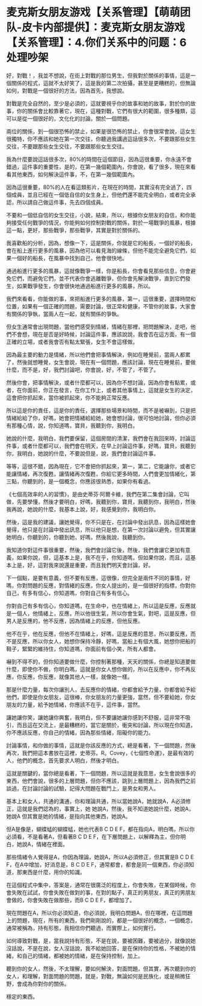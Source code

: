 # 麦克斯女朋友游戏【关系管理】【萌萌团队-皮卡内部提供】：麦克斯女朋友游戏【关系管理】：4.你们关系中的问题：6处理吵架

好，對戰！，我並不想說，在街上對戰的那位男生，但我對於關係的事情，這是一個關係的程式，這就不太好笑了，這是我的第二次拍攝，甚至是更糟糕的，但無論如何，對戰是一個很好的方法，因為首先，我想說。

對戰是完全自然的，至少是必須的，這就要視乎你的故事和她的故事，對於你的故事，你的關係會比較靠著它，現在，這種對戰，它們有很大的範圍，很多種類，這可以是從一個很好的，文化化的討論，關於一個問題。

兩位的關係，到一個很恐怖的禁止，如果是很恐怖的禁止，你會很常會說，這女生很獨特，你不應該和她在第一次交往，你聽過我講過這話很多次，不要跟那些女生交往，不要跟那些女生交往，不要跟那些女生交往。

我為什麼要說這話很多次，80%的時間在這個節目，因為這很重要，你永遠不會錯過，這件事的重要性，是的，在第一幾個範圍內，你會說，看了很多，現在來看看其他東西，如何解決這件事，不，在第一幾個範圍內。

因為這很重要，80%的人在看這類影片，在現在的時間，其實沒有完全過了，四個成員，並且已經在一個低自信的女生身上，但他們還不能完全明白，或者完全承認，所以請自己做這件事，先去四個成員。

不要和一個低自信的女生交往，小說，結束，所以，根據你女朋友的自信，和你能夠接受任何戰爭的情況，你能夠如何控制對戰的關係，對於一場戰爭的風暴，根據這一點，更好，那些戰爭，那些戰爭，其實是對於關係的。

我喜歡船的分析，因為，想像一下，這是關係，你就是它的船長，一個好的船長，會在船上進行更多的風暴，因為他可以看見海的線條，但他不能完全避免它們，如果一個好的船長，在風暴中找到自己，他會很快地。

通過船進行更多的風暴，這就像戰爭一樣，你是船長，你會看見那些信息，你會避免它們，而避免它們，並不代表你會逃離戰爭，但你會先解決戰爭，直到它們發生，如果戰爭發生，你會很快地通過船進行更多的風暴，所以。

我們來看看，你能做的事，來把船進行更多的風暴，第一，這很重要，選擇時間和位置，如果有一個正確的問題，需要討論，很正常和健康，不管你的故事，大家會有關係的爭執，當兩人在一起，就有關係的爭執。

但女生通常會出現問題，當他們感受到情緒，情緒在那裡，把問題解決，走吧，他們不會想，現在是否是好時候，討論這件事，應該說說，我會否在這方面，有一個正確的立場，或者我會否有點太緊張，女生不會這樣做。

因為最主要的動力是情緒，所以他們會把事情解決，例如在睡覺前，當兩人都累了，然後就想睡覺，女生會說，現在有一個問題，應該討論，現在在睡覺前，要做什麼，而不是，好，我們討論吧，你會說，好，不管了，不管了。

然後你會，把事情解決，或者什麼都可以，因為你不想討論，因為你會有點累，或者，在你面前，你正在發言，在你工作上，或者其他事情上，這就是女生的決定，這會把你抓起來，當你被抓起來，你不能夠正常反應。

所以這是你的責任，這是你的責任，選擇那些場景和時間，而不是被嚇到，只是把情緒給給了你，好嗎，她會把情緒給給她，她會想討論，很可怕地討論，但你必須有那種心情，說，你知道嗎，寶貝，我聽到你，我明白。

她說的什麼，我明白，我們要保留，這個房間的清潔，我們會在我回來時，討論這件事，或者什麼都可以，我們會在明天，在早上討論這件事，好嗎，寶貝，我聽到你，我明白，她說的什麼，不要說但是，說，我們會討論這件事。

等等，這很不錯，因為現在，它不會把你抓起來，第一，第二，它能讓你，或者它能讓情緒，再次復甦，讓情緒再次復甦，你給它更多時間，人們會更加情緒化，第三點，你聽到的，是一個概念，你應該很熟悉，如果你有看過。

《七個高效率的人的習慣》，是由史蒂芬·阿爾卡維，我們在第二集會討論，它叫做，先要學懂，然後才要明白，好嗎，我聽到你，寶貝，我聽到你，我明白，然後我再說，她說的什麼，我基本上說，好，我感覺到你，我明白你。

然後，這是我的建議，讓她覺得，你不只是在，在討論中發出訊息，因為這樣她會覺得，他只是在討論中發出訊息，所以他只是想，在第一次討論以避免，但其實讓她明白，你聽到的，你聽到她，好嗎，然後我說，我聽到你。

我知道你對這件事很重要，然後，我們會討論它後，然後，我們會讓它更加有意義，如果你說，但，這基本上是，我不在乎，你知道嗎，但如果你說，而且，這基本上是，好，這對我來說還是重要，而且我們明天會討論，好。

下一個點，是要有意義，但不要有反應，這很像，但完全是兩件不同的事情，好嗎，你對問題的反應，對情緒的反應，你女人提出的，是一個很好的指標，你對你自己，有多有信心，你知道嗎，你對自己有多有信心。

你對自己有多有信心，你知道嗎，在生命中，也在情緒上，所以這是反應，反應就是一個人，他情緒上，反應，所以他很生氣，所以你會生氣，對吧，這是反應，但男人是反應的，他不反應，因為情緒上的反應，但他反應。

他不在乎，他在反應，但他不在情緒上，好嗎，這是反應的意思，所以要反應，而不是反應，所以你女人，她想你保持冷靜，好嗎，當船上有個大風，她想你把船的鞋子，緊緊的維持住，你知道嗎，你面前有個小笑，所有人都會。

嚇到不得不的，但你知道要做什麼，你控制著那種，天天的關係，你總是知道要做什麼，即使你不做，你明白嗎，這就是你女人想你做的，所以在反應中，你不再反應，你反應，你反應，就像其他人一樣，就像她一樣。

那是什麼力量，每次你讓別人，去反應你的情緒，你都會給予力量，你都會給予給他們，即使是你女朋友，這很棒，你女朋友的力量更強，當然，但不要給她，你女朋友的力量，給予她情緒，你應該不在乎，這件事，當然。

讓她讓你笑，讓她讓你興奮，我明白，但不要讓她讓你感到不舒服，這非常不吸引，而且這在交流上，是最糟糕的，當它是關於，衝突和討論，所以現在你知道，你不應該反應，你自己的情緒，因為那些情緒，阻礙你的能力。

討論事情，和你做的事情，這就是你該反應的方式，總是看著，下一個問題，然後再次，我們把這本書放在這裡，史蒂芬。R。Covey，《七個性命運》，是最有效的人，他們的概念，首先要求人明白，然後才明白。

這就是關鍵的，當你總是看著，下一個問題，所以這就是我意思，女生會說很多的東西，他們會說，很多的上層問題，但你不應該，跳到上層問題上，因為我們之前談過，在討論討論的試驗，記得大問題在戰鬥上，是男女和男人。

基本上和女人，共通的溝通，你和理論共通，所以當她說A，她就說A，A必須修正，這就是我們認為的，事實上，她 她說A，然後，我不知道她說什麼，她說A，她說A 但其實是她的情緒，是指向其他東西，她說A。

但A是像是，蝴蝶蜢的蝴蝶蜢，她也代表B C D E F，都在指向A，明白嗎，所以你必須看，不是看著A，但看著B C D E F，在下層問題上，以解釋為主，但你明白，她說A，情緒在裡面。

那些情緒令人覺得是A，你因為理論，她說A，所以A必須修正，但其實是B C D E F，在A中增加，好消息是，B C D E F，通常都會，都會是同一個東西，你必須知道，那東西是什麼，用你的知識。

在這個程式中集中，答案是，通常在很廣泛的程度上，你會失敗，在某個時候，你會失敗在試試，你會失敗在做對的事，在對的點子，真正的男朋友，真正的男朋友會做的，你會失敗在做那些，而B C D E F，都增加了。

現在問題在A，所以你必須知道，你必須說，我明白問題A，但在哪裡，在這問題上的問題，現在，所有的東西，我們剛剛說的，都是一個很好的概念，一個概念，通常被稱為，持有形態，我相信你們聽過，而實際上，如何實行。

如何導致對戰，是，當我說持有形態，不是在說，要被困難，要被過分，就像說她沒話說，不是在說，女人沒話說，我不給她回答，是在保持你的性格，不被她的情緒，和自己的情緒，都被她的情緒，是在保持控制，加上。

聽到你的女人，然後，不太理解，要如何解決，對面問題，但其實，再次聽到你的女人，和理解，對面問題的問題，就是，對戰，無論如何是民族化，或是稍微狂野，會成為你對你的關係。

穩定的東西。